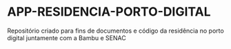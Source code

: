 # APP-RESIDENCIA-PORTO-DIGITAL
Repositório criado para fins de documentos e código da residência no porto digital juntamente com a Bambu e SENAC


